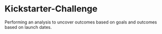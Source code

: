 # Kickstarter-Challenge
Performing an analysis to uncover outcomes based on goals and outcomes based on launch dates.
